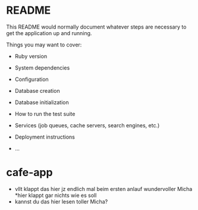# README

This README would normally document whatever steps are necessary to get the
application up and running.

Things you may want to cover:

* Ruby version

* System dependencies

* Configuration

* Database creation

* Database initialization

* How to run the test suite

* Services (job queues, cache servers, search engines, etc.)

* Deployment instructions

* ...
# cafe-app


* vllt klappt das hier jz endlich mal beim ersten anlauf wundervoller Micha
*hier klappt gar nichts wie es soll
* kannst du das hier lesen toller Micha?